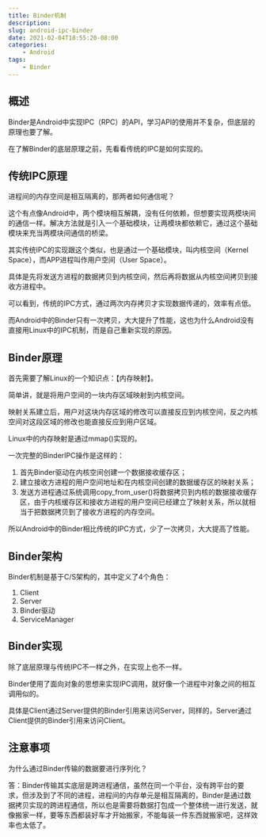 ```yaml
---
title: Binder机制
description: 
slug: android-ipc-binder
date: 2021-02-04T18:55:20-08:00
categories:
    - Android
tags:
    - Binder
---
```

## 概述

Binder是Android中实现IPC（RPC）的API，学习API的使用并不复杂，但底层的原理也要了解。

在了解Binder的底层原理之前，先看看传统的IPC是如何实现的。

## 传统IPC原理

进程间的内存空间是相互隔离的，那两者如何通信呢？

这个有点像Android中，两个模块相互解耦，没有任何依赖，但想要实现两模块间的通信一样。解决方法就是引入一个基础模块，让两模块都依赖它，通过这个基础模块来充当两模块间通信的桥梁。

其实传统IPC的实现跟这个类似，也是通过一个基础模块，叫内核空间（Kernel Space），而APP进程叫作用户空间（User Space）。

具体是先将发送方进程的数据拷贝到内核空间，然后再将数据从内核空间拷贝到接收方进程中。

可以看到，传统的IPC方式，通过两次内存拷贝才实现数据传递的，效率有点低。

而Android中的Binder只有一次拷贝，大大提升了性能，这也为什么Android没有直接用Linux中的IPC机制，而是自己重新实现的原因。

## Binder原理

首先需要了解Linux的一个知识点：【内存映射】。

简单讲，就是将用户空间的一块内存区域映射到内核空间。

映射关系建立后，用户对这块内存区域的修改可以直接反应到内核空间，反之内核空间对这段区域的修改也能直接反应到用户区域。

Linux中的内存映射是通过mmap()实现的。

一次完整的BinderIPC操作是这样的：

1. 首先Binder驱动在内核空间创建一个数据接收缓存区；
2. 建立接收方进程的用户空间地址和在内核空间创建的数据缓存区的映射关系；
3. 发送方进程通过系统调用copy_from_user()将数据拷贝到内核的数据接收缓存区，由于内核缓存区和接收方进程的用户空间已经建立了映射关系，所以就相当于把数据拷贝到了接收方进程的内存空间。

所以Android中的Binder相比传统的IPC方式，少了一次拷贝，大大提高了性能。

## Binder架构

Binder机制是基于C/S架构的，其中定义了4个角色：

1. Client
2. Server
3. Binder驱动
4. ServiceManager

## Binder实现

除了底层原理与传统IPC不一样之外，在实现上也不一样。

Binder使用了面向对象的思想来实现IPC调用，就好像一个进程中对象之间的相互调用似的。

具体是Client通过Server提供的Binder引用来访问Server，同样的，Server通过Client提供的Binder引用来访问Client。

## 注意事项

为什么通过Binder传输的数据要进行序列化？

答：Binder传输其实底层是跨进程通信，虽然在同一个平台，没有跨平台的要求，但涉及到了不同的进程，进程间的内存单元是相互隔离的，Binder是通过数据拷贝实现的跨进程通信，所以也是需要将数据打包成一个整体统一进行发送，就像搬家一样，要等东西都装好车才开始搬家，不能每装一件东西就搬家吧，这样效率也太低了。





